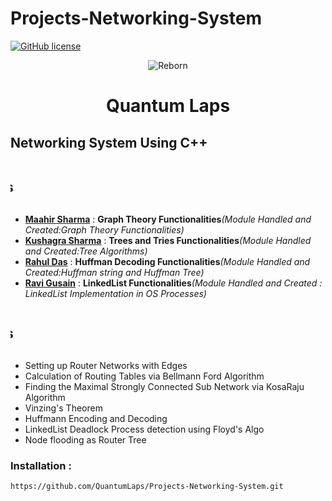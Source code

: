 # Projects-Networking-System

[![GitHub license](https://img.shields.io/github/license/QuantumLaps/Projects-Networking-System)](https://github.com/QuantumLaps/Projects-Networking-System/blob/master/LICENSE)
<!DOCTYPE html>
<html>
<head>
<p align="center">
<img src = https://avatars3.githubusercontent.com/u/69033340?s=200&v=4 alt="Reborn">
</p>
<h1 align="center"> Quantum Laps </h1>
</head>
<body>
<h2> Networking System Using C++ </h2>
<marquee width="100%" direction="right" height="70px">
<h2> Contribution Stats </h2>
</marquee>
<ul>
<li> <u><b>Maahir Sharma</b></u> : <b>Graph Theory Functionalities</b><i>(Module Handled and Created:Graph Theory Functionalities)</i> </li>
<li> <u><b>Kushagra Sharma</b></u> : <b>Trees and Tries Functionalities</b><i>(Module Handled and Created:Tree Algorithms)</i> </li>
<li> <u><b>Rahul Das</b></u> : <b>Huffman Decoding Functionalities</b><i>(Module Handled and Created:Huffman string and Huffman Tree)</i> </li>
<li> <u><b>Ravi Gusain</b></u> : <b>LinkedList Functionalities</b><i>(Module Handled and Created : LinkedList Implementation in OS Processes)</i> </li>
  </ul>
<marquee width="100%" direction="right" height="70px">
<h2> Functionalities </h2>
</marquee>
<ul>
<li> Setting up Router Networks with Edges </li>
<li> Calculation of Routing Tables via Bellmann Ford Algorithm </li>
<li> Finding the Maximal Strongly Connected Sub Network via KosaRaju Algorithm </li>
<li> Vinzing's Theorem </li>
<li> Huffmann Encoding and Decoding </li>
<li> LinkedList Deadlock Process detection using Floyd's Algo </li>
<li> Node flooding as Router Tree </li>
  </ul>
</body>
</html>

### Installation :

```https://github.com/QuantumLaps/Projects-Networking-System.git```
